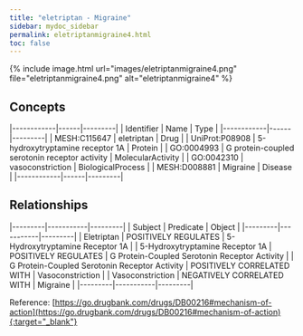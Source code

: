 ```yaml
---
title: "eletriptan - Migraine"
sidebar: mydoc_sidebar
permalink: eletriptanmigraine4.html
toc: false 
---
```


{% include image.html url="images/eletriptanmigraine4.png" file="eletriptanmigraine4.png" alt="eletriptanmigraine4" %}

## Concepts

|------------|------|---------|
| Identifier | Name | Type    |
|------------|------|---------|
| MESH:C115647 | eletriptan | Drug |
| UniProt:P08908 | 5-hydroxytryptamine receptor 1A | Protein |
| GO:0004993 | G protein-coupled serotonin receptor activity | MolecularActivity |
| GO:0042310 | vasoconstriction | BiologicalProcess |
| MESH:D008881 | Migraine | Disease |
|------------|------|---------|

## Relationships

|---------|-----------|---------|
| Subject | Predicate | Object  |
|---------|-----------|---------|
| Eletriptan | POSITIVELY REGULATES | 5-Hydroxytryptamine Receptor 1A |
| 5-Hydroxytryptamine Receptor 1A | POSITIVELY REGULATES | G Protein-Coupled Serotonin Receptor Activity |
| G Protein-Coupled Serotonin Receptor Activity | POSITIVELY CORRELATED WITH | Vasoconstriction |
| Vasoconstriction | NEGATIVELY CORRELATED WITH | Migraine |
|---------|-----------|---------|

Reference: [https://go.drugbank.com/drugs/DB00216#mechanism-of-action](https://go.drugbank.com/drugs/DB00216#mechanism-of-action){:target="_blank"}